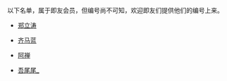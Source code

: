 
以下名单，属于即友会员，但编号尚不可知，欢迎即友们提供他们的编号上来。

- [郑立涛](https://web.okjike.com/u/70f2e094-0f47-49d8-b476-d141359bfcba)

- [齐马蓝](https://web.okjike.com/u/2FEA4ABE-39F7-49F2-8AFD-4A5A39902D75)

- [阿禅](https://okjk.co/fWk28H)

- [吾尾尾_](https://web.okjike.com/u/06B94EAA-46FD-4CE1-B1E6-D7D3E8870DF8)




